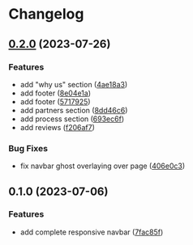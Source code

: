 # Changelog

## [0.2.0](https://github.com/Schrixx/Landing-Page/compare/v0.1.0...v0.2.0) (2023-07-26)


### Features

* add "why us" section ([4ae18a3](https://github.com/Schrixx/Landing-Page/commit/4ae18a3b1fcfd0d2797607f7fb8d2a766c1c5c24))
* add footer ([8e04e1a](https://github.com/Schrixx/Landing-Page/commit/8e04e1a59077d4c3ef468904d4fe91da7b5f43de))
* add footer ([5717925](https://github.com/Schrixx/Landing-Page/commit/5717925aee3d8a131e3017aa5d10b87ebe3657ee))
* add partners section ([8dd46c6](https://github.com/Schrixx/Landing-Page/commit/8dd46c6bae215ce6cca4bdac13293440a4aa8896))
* add process section ([693ec6f](https://github.com/Schrixx/Landing-Page/commit/693ec6fe1728c49f46f224666dab0e850e9d70b9))
* add reviews ([f206af7](https://github.com/Schrixx/Landing-Page/commit/f206af7dfc2709c53b3e4b2ffd044cf2e8cff86b))


### Bug Fixes

* fix navbar ghost overlaying over page ([406e0c3](https://github.com/Schrixx/Landing-Page/commit/406e0c3023284b0ea4680ecde6e0ff99e6c87eca))

## 0.1.0 (2023-07-06)


### Features

* add complete responsive navbar ([7fac85f](https://github.com/Schrixx/Landing-Page/commit/7fac85f1b8781d5cd112d8c0f6851230aa61efdb))
